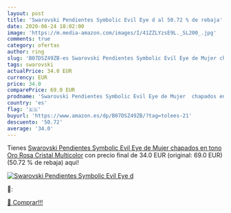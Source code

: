 ```yaml
---
layout: post
title: 'Swarovski Pendientes Symbolic Evil Eye d al 50.72 % de rebaja'
date: 2020-06-24 18:02:00
image: 'https://m.media-amazon.com/images/I/41ZZLYzsE9L._SL200_.jpg'
comments: true
category: ofertas
author: ring
slug: 'B07DSZ49ZB-es Swarovski Pendientes Symbolic Evil Eye de Mujer chapados...'
tags: swarovski
actualPrice: 34.0 EUR
currency: EUR
price: 34.0
comparePrice: 69.0 EUR
prodname: 'Swarovski Pendientes Symbolic Evil Eye de Mujer  chapados en tono Oro Rosa  Cristal  Multicolor'
country: 'es'
flag: '🇪🇸'
buyurl: 'https://www.amazon.es/dp/B07DSZ49ZB/?tag=tolees-21'
descuento: '50.72'
average: '34.0'
---
```


Tienes [Swarovski Pendientes Symbolic Evil Eye de Mujer  chapados en tono Oro Rosa  Cristal  Multicolor](https://www.amazon.es/dp/B07DSZ49ZB/?tag=tolees-21) con precio final de  34.0 EUR (original: 69.0 EUR) (50.72 %  de rebaja) aqui!

[![Swarovski Pendientes Symbolic Evil Eye d](https://m.media-amazon.com/images/I/41ZZLYzsE9L._SL200_.jpg)](https://www.amazon.es/dp/B07DSZ49ZB/?tag=tolees-21)

🔎:


[🛒 Comprar!!!](https://www.amazon.es/dp/B07DSZ49ZB/?tag=tolees-21)
